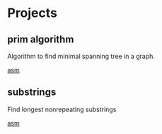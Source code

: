 # Projects

## prim algorithm

Algorithm to find minimal spanning tree in a graph.

[asm](/prim-algorithm.asm)

## substrings

Find longest nonrepeating substrings

[asm](/longest-nonrepeating-chars-substring.asm)

